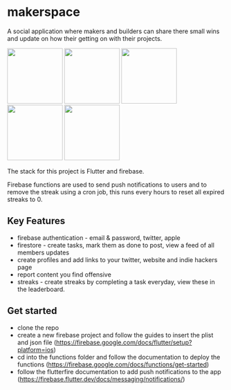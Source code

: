 # makerspace

A social application where makers and builders can share there small wins and update on how their getting on with their projects.

<img src="https://uploads-ssl.webflow.com/61913c7aa46a3183c309d1c6/6193a5c2c290b414d7c87085_mockup-removebg-preview.png" width="128"/>
<img src="https://uploads-ssl.webflow.com/61913c7aa46a3183c309d1c6/6193a5c3b6e20c1adbbbd2dc_mockup4-removebg-preview.png" width="128"/>
<img src="https://uploads-ssl.webflow.com/61913c7aa46a3183c309d1c6/6193a5c271e55645bd156675_mockup5-removebg-preview.png" width="128"/>
<img src="https://uploads-ssl.webflow.com/61913c7aa46a3183c309d1c6/6193a5c2c290b414d7c87085_mockup-removebg-preview.png" width="128"/>
<img src="https://uploads-ssl.webflow.com/61913c7aa46a3183c309d1c6/6193a5c2c290b414d7c87085_mockup-removebg-preview.png" width="128"/>

The stack for this project is Flutter and firebase.

Firebase functions are used to send push notifications to users and to remove the streak using a cron job, this runs every hours to reset all expired streaks to 0.

## Key Features
 - firebase authentication - email & password, twitter, apple
 - firestore - create tasks, mark them as done to post, view a feed of all members updates
 - create profiles and add links to your twitter, website and indie hackers page
 - report content you find offensive
 - streaks - create streaks by completing a task everyday, view these in the leaderboard.

## Get started
 - clone the repo
 - create a new firebase project and follow the guides to insert the plist and json file (https://firebase.google.com/docs/flutter/setup?platform=ios)
 - cd into the functions folder and follow the documentation to deploy the functions (https://firebase.google.com/docs/functions/get-started)
 - follow the flutterfire documentation to add push notifications to the app (https://firebase.flutter.dev/docs/messaging/notifications/)
